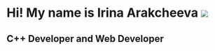 # Hi! My name is Irina Arakcheeva ![](https://emojis.sh/emoji/smiling-girl-with-laptop-1C9qi8N00V) 
## C++ Developer and Web Developer
